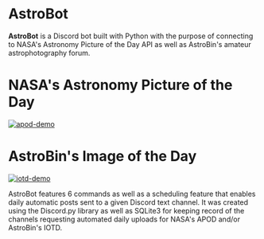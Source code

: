 # AstroBot
**AstroBot** is a Discord bot built with Python with the purpose of connecting to NASA's Astronomy Picture of the Day API as well as AstroBin's amateur astrophotography forum.

# NASA's Astronomy Picture of the Day
<a href="https://ibb.co/T2ZT3HM"><img src="https://i.ibb.co/c3PvnNh/apod-demo.png" alt="apod-demo" border="0" /></a>


# AstroBin's Image of the Day
<a href="https://ibb.co/8Ndqmm4"><img src="https://i.ibb.co/sb6nggJ/iotd-demo.png" alt="iotd-demo" border="0" /></a>



AstroBot features 6 commands as well as a scheduling feature that enables daily automatic posts sent to a given Discord text channel.
It was created using the Discord.py library as well as SQLite3 for keeping record of the channels requesting automated daily uploads for NASA's APOD and/or AstroBin's IOTD.


<!--stackedit_data:
eyJoaXN0b3J5IjpbLTIwNTgwNzM0MzYsLTE2ODA2NTg5NywxND
k3NzQ3MzMxXX0=
-->